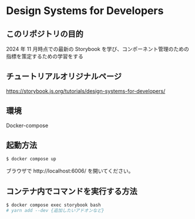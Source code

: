 # Design Systems for Developers

## このリポジトリの目的

2024 年 11 月時点での最新の Storybook を学び、コンポーネント管理のための指標を策定するための学習をする

## チュートリアルオリジナルページ

https://storybook.js.org/tutorials/design-systems-for-developers/

## 環境

Docker-compose

## 起動方法

```bash
$ docker compose up
```

ブラウザで http://localhost:6006/ を開いてください。

## コンテナ内でコマンドを実行する方法

```bash
$ docker compose exec storybook bash
# yarn add --dev {追加したいアドオンなど}
```

